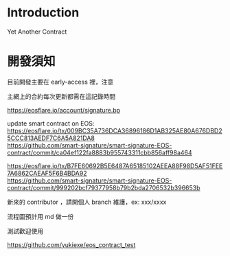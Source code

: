 # Introduction
Yet Another Contract

# 開發須知
目前開發主要在 early-access 裡，注意

主網上的合約每次更新都需在這記錄時間

https://eosflare.io/account/signature.bp

update smart contract on EOS:
https://eosflare.io/tx/009BC35A736DCA36896186D1AB325AE80A676DBD25CCC813AEDF7C6A5A821DA8  
https://github.com/smart-signature/smart-signature-EOS-contract/commit/ca04ef122fa8883b955743311cbb856aff98a464  

https://eosflare.io/tx/B7FE60692B5E6487A65185102AEEA88F98D5AF51FEE7A6862CAEAF5F6B4BDA92  
https://github.com/smart-signature/smart-signature-EOS-contract/commit/999202bcf79377958b79b2bda2706532b396653b  


新來的 contributor ，請開個人 branch 維護，ex: xxx/xxxx

流程圖預計用 md 做一份

測試歡迎使用

https://github.com/yukiexe/eos_contract_test
